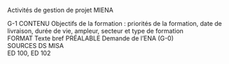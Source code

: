 Activités de gestion de projet MIENA

G-1 
CONTENU 
  Objectifs de la formation : priorités de la formation, date de livraison, durée de vie, ampleur, secteur et type de formation  
FORMAT 
  Texte bref 
PRÉALABLE 
  Demande de l’ENA (G-0)  
SOURCES DS MISA  
  ED 100, ED 102